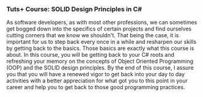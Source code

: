 ### Tuts+ Course: SOLID Design Principles in C#

As software developers, as with most other professions, we can sometimes get bogged down into the specifics of certain projects and find ourselves cutting corners that we know we shouldn't. That being the case, it is important for us to step back every once in a while and resharpen our skills by getting back to the basics. Those basics are exactly what this course is about. In this course, you will be getting back to your C# roots and refreshing your memory on the concepts of Object Oriented Programming (OOP) and the SOLID design principles. By the end of this course, I assure you that you will have a renewed vigor to get back into your day to day activities with a better appreciation for what got you to this point in your career and help you to get back to those good programming practices.
